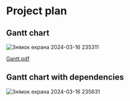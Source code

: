 # Project plan
## Gantt chart
![Знімок екрана 2024-03-16 235311](https://github.com/oleksandrmanetskyi/SportsHub/assets/47561209/4201121e-cdf3-4c7d-9f24-83cdc59cd69c)

[Gantt.pdf](https://github.com/oleksandrmanetskyi/SportsHub/files/14625346/Gantt.pdf)

## Gantt chart with dependencies
![Знімок екрана 2024-03-16 235631](https://github.com/oleksandrmanetskyi/SportsHub/assets/47561209/2314865b-0c14-4f0c-bc86-b0c8743d9e97)
